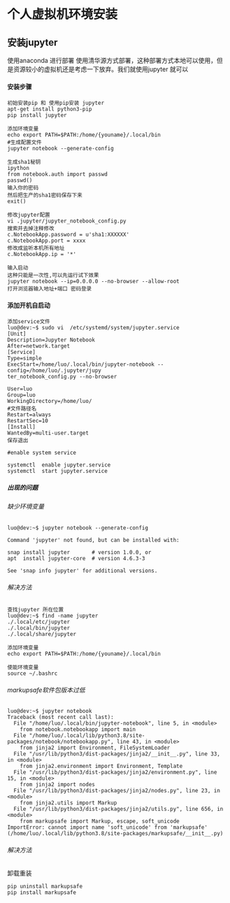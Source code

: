 # 个人虚拟机环境安装

## 安装jupyter

使用anaconda 进行部署 使用清华源方式部署，这种部署方式本地可以使用，但是资源较小的虚拟机还是考虑一下放弃。我们就使用jupyter 就可以

#### 安装步骤
    初始安装pip 和 使用pip安装 jupyter
    apt-get install python3-pip
    pip install jupyter
    
    添加环境变量 
    echo export PATH=$PATH:/home/{youname}/.local/bin
    #生成配置文件
    jupyter notebook --generate-config
    
    生成sha1秘钥
    ipython
    from notebook.auth import passwd
    passwd()
    输入你的密码 
    然后把生产的sha1密码保存下来
    exit()

    修改jupyter配置
    vi .jupyter/jupyter_notebook_config.py 
    搜索并去掉注释修改
    c.NotebookApp.password = u'sha1:XXXXXX'
    c.NotebookApp.port = xxxx
    修改成监听本机所有地址
    c.NotebookApp.ip = '*'

    输入启动
    这种只能是一次性,可以先运行试下效果
    jupyter notebook --ip=0.0.0.0 --no-browser --allow-root
    打开浏览器输入地址+端口 密码登录

#### 添加开机自启动

```shell
添加service文件
luo@dev:~$ sudo vi  /etc/systemd/system/jupyter.service
[Unit]
Description=Jupyter Notebook
After=network.target
[Service]
Type=simple
ExecStart=/home/luo/.local/bin/jupyter-notebook --config=/home/luo/.jupyter/jupy
ter_notebook_config.py --no-browser

User=luo
Group=luo
WorkingDirectory=/home/luo/
#文件路径名
Restart=always
RestartSec=10
[Install]
WantedBy=multi-user.target
保存退出

#enable system service

systemctl  enable jupyter.service
systemctl  start jupyter.service
```





##### 出现的问题

###### 缺少环境变量
    luo@dev:~$ jupyter notebook --generate-config

    Command 'jupyter' not found, but can be installed with:

    snap install jupyter       # version 1.0.0, or
    apt  install jupyter-core  # version 4.6.3-3

    See 'snap info jupyter' for additional versions.
###### 解决方法

```shell
查找jupyter 所在位置
luo@dev:~$ find -name jupyter
./.local/etc/jupyter
./.local/bin/jupyter
./.local/share/jupyter

```
    添加环境变量
    echo export PATH=$PATH:/home/{youname}/.local/bin

    使能环境变量
    source ~/.bashrc

###### markupsafe软件包版本过低

```shell
luo@dev:~$ jupyter notebook
Traceback (most recent call last):
  File "/home/luo/.local/bin/jupyter-notebook", line 5, in <module>
    from notebook.notebookapp import main
  File "/home/luo/.local/lib/python3.8/site-packages/notebook/notebookapp.py", line 43, in <module>
    from jinja2 import Environment, FileSystemLoader
  File "/usr/lib/python3/dist-packages/jinja2/__init__.py", line 33, in <module>
    from jinja2.environment import Environment, Template
  File "/usr/lib/python3/dist-packages/jinja2/environment.py", line 15, in <module>
    from jinja2 import nodes
  File "/usr/lib/python3/dist-packages/jinja2/nodes.py", line 23, in <module>
    from jinja2.utils import Markup
  File "/usr/lib/python3/dist-packages/jinja2/utils.py", line 656, in <module>
    from markupsafe import Markup, escape, soft_unicode
ImportError: cannot import name 'soft_unicode' from 'markupsafe' (/home/luo/.local/lib/python3.8/site-packages/markupsafe/__init__.py)

```
###### 解决方法
卸载重装    

    pip uninstall markupsafe
    pip install markupsafe


